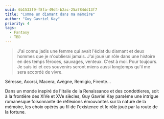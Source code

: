 ```yaml
---
uuid: 6b1533f9-f8fa-49d4-b2ac-25a784dd13f7
title: "Comme un diamant dans ma mémoire"
author: "Guy Gavriel Kay"
priority: 4
tags:
  - Fantasy
  - TBD
---
```


> J'ai connu jadis une femme qui avait l'éclat du diamant et deux hommes que je n'oublierai jamais. J'ai joué un rôle dans une histoire en des temps féroces, sauvages, venteux. C'est à moi. Pour toujours. Je suis ici et ces souvenirs seront miens aussi longtemps qu'il me sera accordé de vivre.

Séresse, Acorsi, Macera, Avègne, Remigio, Firente…

Dans un monde inspiré de l'Italie de la Renaissance et des condottieres, soit à la frontière des XIVe et XVe siècles, Guy Gavriel Kay parsème une intrigue romanesque foisonnante de réflexions émouvantes sur la nature de la mémoire, les choix opérés au fil de l'existence et le rôle joué par la route de la fortune.
